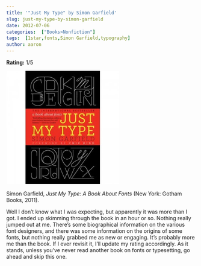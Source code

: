 ```yaml
---
title: '"Just My Type" by Simon Garfield'
slug: just-my-type-by-simon-garfield
date: 2012-07-06
categories:  ["Books>Nonfiction"]
tags:  [1star,fonts,Simon Garfield,typography]
author: aaron
---
```


**Rating:** 1/5

![Book cover](cover2-300x300.jpg "Just My Type")

Simon Garfield, *Just My Type: A Book About Fonts* (New York: Gotham Books, 2011).

Well I don’t know what I was expecting, but apparently it was more than I got. I ended up skimming through the book in an hour or so. Nothing really jumped out at me. There’s some biographical information on the various font designers, and there was some information on the origins of some fonts, but nothing really grabbed me as new or engaging. It’s probably more me than the book. If I ever revisit it, I’ll update my rating accordingly. As it stands, unless you’ve never read another book on fonts or typesetting, go ahead and skip this one.
